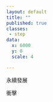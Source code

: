 ```yaml
---
layout: default
title: ""
published: true
classes:
 - step
data:
  x: 6000
  y: 0
  scale: 4

---
```


永續發展

衝擊

